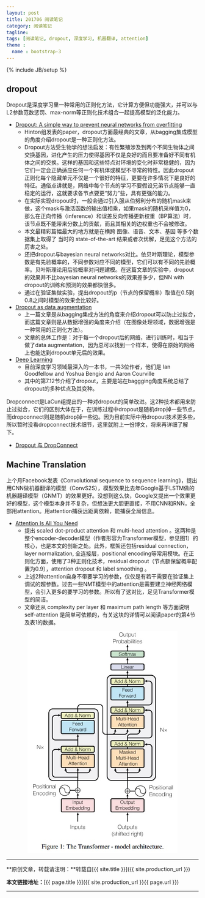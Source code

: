 ```yaml
---
layout: post
title: 201706 阅读笔记
category: 阅读笔记
tagline: 
tags: [阅读笔记, dropout, 深度学习, 机器翻译, attention]
theme :
  name : bootstrap-3
---
```

{% include JB/setup %}

## dropout

Dropout是深度学习里一种常用的正则化方法，它计算方便但功能强大，并可以与L2参数范数惩罚、max-norm等正则化技术组合一起提高模型的泛化能力。
+ [Dropout: A simple way to prevent neural networks from overfitting](https://www.cs.toronto.edu/~hinton/absps/JMLRdropout.pdf)
  - Hinton组发表的paper，dropout方面最经典的文章，从bagging集成模型的角度介绍dropout是一种正则化方法。
  - Dropout方法受生物学的想法启发：有性繁殖涉及到两个不同生物体之间交换基因，进化产生的压力使得基因不仅是良好的而且要准备好不同有机体之间的交换。这样的基因和这些特点对环境的变化时非常稳健的，因为它们一定会正确适应任何一个有机体或模型不寻常的特性。因此dropout正则化每个隐藏单元不仅是一个很好的特征，更要在许多情况下是良好的特征。通俗点讲就是，网络中每个节点的学习不要假设兄弟节点能够一直稳定的运行，这就要求各节点要更“努力”些，具有更强的能力。
  - 在实际实现dropout时，一般会通过引入服从伯努利分布的随机mask来做，这个mask与激活函数的输出值相乘，如果mask的随机采样值为0，那么在正向传播（inference）和误差反向传播更新权重（BP算法）时，该节点既不能带来分数上的贡献，而且其相关的边权重也不会被修改。
  - 本文最精彩篇幅最大的地方就是在横跨 图像、语音、文本、基因 等多个数据集上取得了 当时的 state-of-the-art 结果或者次优解，足见这个方法的厉害之处。
  - 还把dropout与bayesian neural networks对比。依贝叶斯理论，模型参数是有先验概率的，不同参数对应不同的模型，它们可以有不同的先验概率。贝叶斯理论用后验概率对问题建模。在这篇文章的实验中，dropout的效果并不比bayesian neural networks的效果差多少，但NN with dropout的训练和预测的效果都快很多。
  - 通过在验证集做实验，提出dropout的p（节点的保留概率）取值在0.5到0.8之间时模型的效果会比较好。
+ [Dropout as data augmentation](https://arxiv.org/abs/1506.08700)
  - 上一篇文章是从bagging集成方法的角度来介绍dropout可以防止过拟合，而这篇文章则是从数据增强的角度来介绍（在图像处理领域，数据增强是一种常用的正则化方法）。
  - 文章的总体工作是：对于每一个dropout后的网络，进行训练时，相当于做了data augmentation，因为总可以找到一个样本，使得在原始的网络上也能达到dropout单元后的效果。 
+ [Deep Learning](http://www.deeplearningbook.org/)
  - 目前深度学习领域最深入的一本书，一共3位作者，他们是 Ian Goodfellow and Yoshua Bengio and Aaron Courville
  - 其中的第7.12节介绍了dropout，主要是站在baggging角度系统总结了dropout的多种优点及其变种。

Dropconnect是LaCun组提出的一种对dropout的简单改进。这2种技术都用来防止过拟合，它们的区别大体在于，在训练过程中dropout是随机drop掉一些节点，而dropconnect则是随机drop掉一些边。因为目前实际中用dropout技术更多些，所以暂时没看dropconnect技术细节，这里就附上一份博文，将来再详细了解下。
+ [Dropout 与 DropConnect](http://www.voidcn.com/blog/losteng/article/p-5991164.html)

## Machine Translation

上个月Facebook发表《Convolutional sequence to sequence learning》，提出用CNN做机器翻译的模型（ConvS2S），模型效果比去年Google基于LSTM做的机器翻译模型（GNMT）的效果更好。没想到这么快，Google又提出一个效果更好的模型，这个模型本身并不复杂，但想法更大胆更直接，不用CNN和RNN，全部用attention。用attention捕获远距离依赖，能捕获全局信息。

+ [Attention Is All You Need](https://arxiv.org/abs/1706.03762)
  - 提出 scaled dot-product attention 和 multi-head attention 。这两种是整个encoder-decoder模型（作者形容为Transformer模型，参见图1）的核心，也是本文的创新之处。此外，框架还包括residual connection，layer normalization, 全连接层，positional encoding等常用模块。在正则化方面，使用了3种正则化技术，residual dropout（节点额保留概率配置为0.9），attention dropout 和 label smoothing 。
  - 上述2种attention自身不带要学习的参数，仅仅是有若干需要在验证集上调试的超参数。过去一些NMT模型中的attention是需要建立神经网络模型，会引入更多的要学习的参数。所以有了这对比，足见Transformer模型的简洁。
  - 文章还从 complexity per layer 和 maximum path length 等方面说明 self-attention 是简单可依赖的，有关这块的详情可以阅读paper的第4节及表1的数据。

<div align="center">
  <img src="/images/2017-06-24-201706-reading-list-figure1.jpg" style="max-width:393px; text-align:center" alt=""/>
</div>

* * *

**原创文章，转载请注明：**转载自[{{ site.title }}]({{ site.production_url }})

**本文链接地址：**[{{ page.title }}]({{ site.production_url }}{{ page.url }})

* * *
